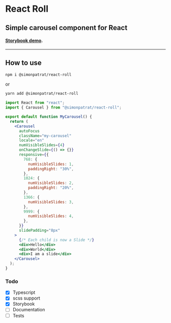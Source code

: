 # React Roll

## Simple carousel component for React

#### [Storybook demo](https://simonpatrat.github.io/react-roll).

---

## How to use

```bash
npm i @simonpatrat/react-roll
```

or

```bash
yarn add @simonpatrat/react-roll
```

```jsx
import React from "react";
import { Carousel } from "@simonpatrat/react-roll";

export default function MyCarousel() {
  return (
    <Carousel
      autoFocus
      className="my-carousel"
      locale="en"
      numVisibleSlides={4}
      onChangeSlide={() => {}}
      responsive={{
        768: {
          numVisibleSlides: 1,
          paddingRight: "30%",
        },
        1024: {
          numVisibleSlides: 2,
          paddingRight: "20%",
        },
        1366: {
          numVisibleSlides: 3,
        },
        9999: {
          numVisibleSlides: 4,
        },
      }}
      slidePadding="8px"
    >
      {/* Each child is now a Slide */}
      <div>Hello</div>
      <div>World</div>
      <div>I am a slide</div>
    </Carousel>
  );
}
```

### Todo

- [x] Typescript
- [x] scss support
- [x] Storybook
- [ ] Documentation
- [ ] Tests
